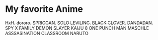  # My favorite Anime
 ~~HxH.~~
 ~~dororo.~~
 ~~SPRIGGAN.~~
 ~~SOLO LEVILING.~~
~~BLACK CLOVER.~~
 ~~DANDADAN.~~
SPY X FAMILY
DEMON SLAYER KAIJU 8
ONE PUNCH MAN
MASCHLE
ASSSASINATION CLASSROOM
NARUTO




